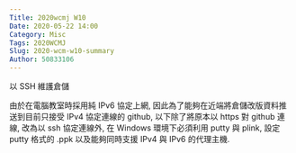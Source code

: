 ```yaml
---
Title: 2020wcmj W10
Date: 2020-05-22 14:00
Category: Misc
Tags: 2020WCMJ
Slug: 2020-wcm-w10-summary
Author: 50833106
---
```


以 SSH 維護倉儲

<!-- PELICAN_END_SUMMARY -->

由於在電腦教室時採用純 IPv6 協定上網, 因此為了能夠在近端將倉儲改版資料推送到目前只接受 IPv4 協定連線的 github, 以下除了將原本以 https 對 github 連線, 改為以 ssh 協定連線外, 在 Windows 環境下必須利用 putty 與 plink, 設定 putty 格式的 .ppk 以及能夠同時支援 IPv4 與 IPv6 的代理主機.
